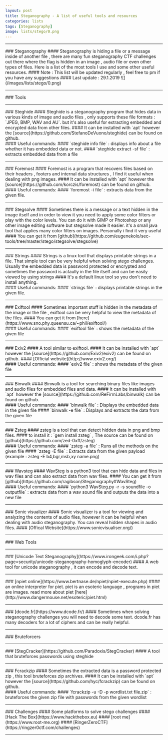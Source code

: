 ```yaml
---
layout: post
title: Steganography - A list of useful tools and resources
categories: lists
tags: [Steganography]
image: lists/stego/0.png
---
```


<hr>
### Steganography
#### Steganography is hiding a file or a message inside of another file , there are many fun steganography CTF challenges out there where the flag is hidden in an image , audio file or even other types of files. Here is a list of the most tools I use and some other useful resources.
#### Note : This list will be updated regularly , feel free to pm if you have any suggestions 
#### Last update : 29.1.2019
![](/images/lists/stego/0.png)
<hr>
### Tools
<hr>
### Steghide
#### Steghide is a steganography program that hides data in various kinds of image and audio files , only supports these file formats : `JPEG, BMP, WAV and AU`. but it's also useful for extracting embedded and encrypted data from other files.
#### It can be installed with `apt` however the [source](https://github.com/StefanoDeVuono/steghide) can be found on github.
<br>
#### Useful commands:
#### `steghide info file` : displays info about a file whether it has embedded data or not.
#### `steghide extract -sf file` : extracts embedded data from a file
<br>
<hr>
### Foremost
#### Foremost is a program that recovers files based on their headers , footers and internal data structures , I find it useful when dealing with png images.
#### It can be installed with `apt` however the [source](https://github.com/korczis/foremost) can be found on github.
<br>
#### Useful commands:
#### `foremost -i file` : extracts data from the given file.
<br>
<hr>
### Stegsolve
#### Sometimes there is a message or a text hidden in the image itself and in order to view it you need to apply some color filters or play with the color levels. You can do it with GIMP or Photoshop or any other image editing software but stegsolve made it easier. it's a small java tool that applies many color filters on images. Personally i find it very useful
#### You can get it from [github](https://github.com/eugenekolo/sec-tools/tree/master/stego/stegsolve/stegsolve)
<br>
<hr>
### Strings
#### Strings is a linux tool that displays printable strings in a file. That simple tool can be very helpful when solving stego challenges. Usually the embedded data is password protected or encrypted and sometimes the password is actaully in the file itself and can be easily viewed by using strings
#### It's a default linux tool so you don't need to install anything.
<br>
#### Useful commands:
#### `strings file` : displays printable strings in the given file.
<br>
<hr>
### Exiftool
#### Sometimes important stuff is hidden in the metadata of the image or the file , exiftool can be very helpful to view the metadata of the files.
#### You can get it from [here](https://www.sno.phy.queensu.ca/~phil/exiftool/)
<br>
#### Useful commands:
#### `exiftool file` : shows the metadata of the given file
<br>
<hr>
### Exiv2
#### A tool similar to exiftool.
#### It can be installed with `apt` however the [source](https://github.com/Exiv2/exiv2) can be found on github.
#### [Official website](http://www.exiv2.org/)
<br>
#### Useful commands:
#### `exiv2 file` : shows the metadata of the given file
<br>
<hr>
### Binwalk
#### Binwalk is a tool for searching binary files like images and audio files for embedded files and data.
#### It can be installed with `apt` however the [source](https://github.com/ReFirmLabs/binwalk) can be found on github.
<br>
#### Useful commands:
#### `binwalk file` : Displays the embedded data in the given file
#### `binwalk -e file` : Displays and extracts the data from the given file
<br>
<hr>
### Zsteg
#### zsteg is a tool that can detect hidden data in png and bmp files.
#### to install it : `gem install zsteg` , The source can be found on [github](https://github.com/zed-0xff/zsteg)
<br>
#### Useful commands:
#### `zsteg -a file` : Runs all the methods on the given file
#### `zsteg -E file` : Extracts data from the given payload (example : zsteg -E b4,bgr,msb,xy name.png)
<br>
<hr>
### Wavsteg
#### WavSteg is a python3 tool that can hide data and files in wav files and can also extract data from wav files.
#### You can get it from [github](https://github.com/ragibson/Steganography#WavSteg)
<br>
#### Useful commands:
#### `python3 WavSteg.py -r -s soundfile -o outputfile` : extracts data from a wav sound file and outputs the data into a new file
<br>
<hr>
### Sonic visualizer
#### Sonic visualizer is a tool for viewing and analyzing the contents of audio files, however it can be helpful when dealing with audio steganography. You can reveal hidden shapes in audio files.
#### [Offical Website](https://www.sonicvisualiser.org/) 
<br>
<hr>
### Web Tools
<hr>
### [Unicode Text Steganography](https://www.irongeek.com/i.php?page=security/unicode-steganography-homoglyph-encoder)
#### A web tool for unicode steganography , it can encode and decode text.
<br>
<hr>
### [npiet online](https://www.bertnase.de/npiet/npiet-execute.php)
#### an online interpreter for piet. piet is an esoteric language , programs in piet are images. read more about piet [here](http://www.dangermouse.net/esoteric/piet.html)
<br>
<hr>
### [dcode.fr](https://www.dcode.fr/)
#### Sometimes when solving steganography challenges you will need to decode some text. dcode.fr has many decoders for a lot of ciphers and can be really helpful.
<br>
<hr>
### Bruteforcers
<hr>
### [StegCracker](https://github.com/Paradoxis/StegCracker)
#### A tool that bruteforces passwords using steghide
<br>
<hr>
### Fcrackzip
#### Sometimes the extracted data is a password protected zip , this tool bruteforces zip archives.
#### It can be installed with `apt` however the [source](https://github.com/hyc/fcrackzip) can be found on github.
<br>
#### Useful commands:
#### `fcrackzip -u -D -p wordlist.txt file.zip` : bruteforces the given zip file with passwords from the given wordlist 
<br>
<hr>
### Challenges
#### Some platforms to solve stego challenges
#### [Hack The Box](https://www.hackthebox.eu)
#### [root me](https://www.root-me.org)
#### [RingerZeroCTF](https://ringzer0ctf.com/challenges)
<br>
<hr>
